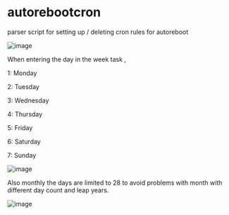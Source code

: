 # autorebootcron
parser script for setting up / deleting cron rules for autoreboot 





![image](https://github.com/Brazzo978/autorebootcron/assets/55558507/6a6df5e4-5792-434b-bd69-d137e0b3b3e8)



When entering the day in the week task , 

1: Monday

2: Tuesday

3: Wednesday

4: Thursday

5: Friday

6: Saturday

7: Sunday


![image](https://github.com/Brazzo978/autorebootcron/assets/55558507/9d235cdf-5480-4755-a100-1481c011bdc1)


Also monthly the days are limited to 28 to avoid problems with month with different day count and leap years.


![image](https://github.com/Brazzo978/autorebootcron/assets/55558507/21097166-b559-4659-88cc-3de0b2271696)

